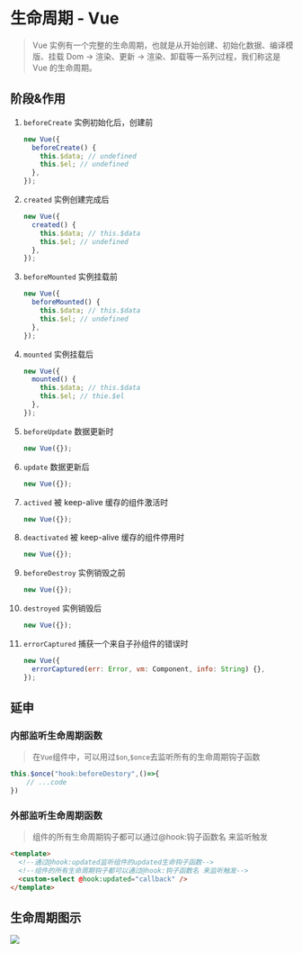 # 生命周期 - Vue

> Vue 实例有一个完整的生命周期，也就是从开始创建、初始化数据、编译模版、挂载 Dom -> 渲染、更新 -> 渲染、卸载等一系列过程，我们称这是 Vue 的生命周期。

## 阶段&作用

1. `beforeCreate` 实例初始化后，创建前
   
   ```js
   new Vue({
     beforeCreate() {
       this.$data; // undefined
       this.$el; // undefined
     },
   });
   ```
2. `created` 实例创建完成后
   
   ```js
   new Vue({
     created() {
       this.$data; // this.$data
       this.$el; // undefined
     },
   });
   ```
3. `beforeMounted` 实例挂载前
   
   ```js
   new Vue({
     beforeMounted() {
       this.$data; // this.$data
       this.$el; // undefined
     },
   });
   ```
4. `mounted` 实例挂载后
   
   ```js
   new Vue({
     mounted() {
       this.$data; // this.$data
       this.$el; // thie.$el
     },
   });
   ```
5. `beforeUpdate` 数据更新时
   
   ```js
   new Vue({});
   ```
6. `update` 数据更新后
   
   ```js
   new Vue({});
   ```
7. `actived` 被 keep-alive 缓存的组件激活时
   
   ```js
   new Vue({});
   ```
8. `deactivated` 被 keep-alive 缓存的组件停用时
   
   ```js
   new Vue({});
   ```
9. `beforeDestroy` 实例销毁之前
   
   ```js
   new Vue({});
   ```
10. `destroyed` 实例销毁后
    
    ```js
    new Vue({});
    ```
11. `errorCaptured` 捕获一个来自子孙组件的错误时
    
    ```js
    new Vue({
      errorCaptured(err: Error, vm: Component, info: String) {},
    });
    ```

## 延申

### 内部监听生命周期函数

> 在`Vue`组件中，可以用过`$on`,`$once`去监听所有的生命周期钩子函数

```js
this.$once("hook:beforeDestory",()=>{
    // ...code
})
```

### 外部监听生命周期函数

> 组件的所有生命周期钩子都可以通过@hook:钩子函数名 来监听触发

```html
<template>
  <!--通过@hook:updated监听组件的updated生命钩子函数-->
  <!--组件的所有生命周期钩子都可以通过@hook:钩子函数名 来监听触发-->
  <custom-select @hook:updated="callback" />
</template>
```

## 生命周期图示

![](https://cn.vuejs.org/images/lifecycle.png)
